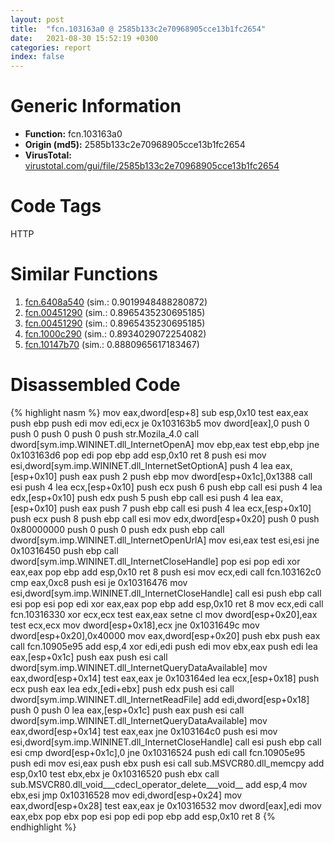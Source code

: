 ```yaml
---
layout: post
title:  "fcn.103163a0 @ 2585b133c2e70968905cce13b1fc2654"
date:   2021-08-30 15:52:19 +0300
categories: report
index: false
---
```


# Generic Information
- **Function:** fcn.103163a0
- **Origin (md5):** 2585b133c2e70968905cce13b1fc2654
- **VirusTotal:** [virustotal.com/gui/file/2585b133c2e70968905cce13b1fc2654][virustotal_ref]

# Code Tags
<span class="tag" id="HTTP">HTTP</span>


# Similar Functions

1. [fcn.6408a540][similar_1_ref] (sim.: 0.9019948488280872)
2. [fcn.00451290][similar_2_ref] (sim.: 0.8965435230695185)
3. [fcn.00451290][similar_3_ref] (sim.: 0.8965435230695185)
4. [fcn.1000c290][similar_4_ref] (sim.: 0.8934029072254082)
5. [fcn.10147b70][similar_5_ref] (sim.: 0.8880965617183467)


# Disassembled Code

{% highlight nasm %}
mov eax,dword[esp+8]
sub esp,0x10
test eax,eax
push ebp
push edi
mov edi,ecx
je 0x103163b5
mov dword[eax],0
push 0
push 0
push 0
push 0
push str.Mozila_4.0
call dword[sym.imp.WININET.dll_InternetOpenA]
mov ebp,eax
test ebp,ebp
jne 0x103163d6
pop edi
pop ebp
add esp,0x10
ret 8
push esi
mov esi,dword[sym.imp.WININET.dll_InternetSetOptionA]
push 4
lea eax,[esp+0x10]
push eax
push 2
push ebp
mov dword[esp+0x1c],0x1388
call esi
push 4
lea ecx,[esp+0x10]
push ecx
push 6
push ebp
call esi
push 4
lea edx,[esp+0x10]
push edx
push 5
push ebp
call esi
push 4
lea eax,[esp+0x10]
push eax
push 7
push ebp
call esi
push 4
lea ecx,[esp+0x10]
push ecx
push 8
push ebp
call esi
mov edx,dword[esp+0x20]
push 0
push 0x80000000
push 0
push 0
push edx
push ebp
call dword[sym.imp.WININET.dll_InternetOpenUrlA]
mov esi,eax
test esi,esi
jne 0x10316450
push ebp
call dword[sym.imp.WININET.dll_InternetCloseHandle]
pop esi
pop edi
xor eax,eax
pop ebp
add esp,0x10
ret 8
push esi
mov ecx,edi
call fcn.103162c0
cmp eax,0xc8
push esi
je 0x10316476
mov esi,dword[sym.imp.WININET.dll_InternetCloseHandle]
call esi
push ebp
call esi
pop esi
pop edi
xor eax,eax
pop ebp
add esp,0x10
ret 8
mov ecx,edi
call fcn.10316330
xor ecx,ecx
test eax,eax
setne cl
mov dword[esp+0x20],eax
test ecx,ecx
mov dword[esp+0x18],ecx
jne 0x1031649c
mov dword[esp+0x20],0x40000
mov eax,dword[esp+0x20]
push ebx
push eax
call fcn.10905e95
add esp,4
xor edi,edi
push edi
mov ebx,eax
push edi
lea eax,[esp+0x1c]
push eax
push esi
call dword[sym.imp.WININET.dll_InternetQueryDataAvailable]
mov eax,dword[esp+0x14]
test eax,eax
je 0x103164ed
lea ecx,[esp+0x18]
push ecx
push eax
lea edx,[edi+ebx]
push edx
push esi
call dword[sym.imp.WININET.dll_InternetReadFile]
add edi,dword[esp+0x18]
push 0
push 0
lea eax,[esp+0x1c]
push eax
push esi
call dword[sym.imp.WININET.dll_InternetQueryDataAvailable]
mov eax,dword[esp+0x14]
test eax,eax
jne 0x103164c0
push esi
mov esi,dword[sym.imp.WININET.dll_InternetCloseHandle]
call esi
push ebp
call esi
cmp dword[esp+0x1c],0
jne 0x10316524
push edi
call fcn.10905e95
push edi
mov esi,eax
push ebx
push esi
call sub.MSVCR80.dll_memcpy
add esp,0x10
test ebx,ebx
je 0x10316520
push ebx
call sub.MSVCR80.dll_void___cdecl_operator_delete___void__
add esp,4
mov ebx,esi
jmp 0x10316528
mov edi,dword[esp+0x24]
mov eax,dword[esp+0x28]
test eax,eax
je 0x10316532
mov dword[eax],edi
mov eax,ebx
pop ebx
pop esi
pop edi
pop ebp
add esp,0x10
ret 8
{% endhighlight %}


[similar_1_ref]: /report/fcn.6408a540@07e4412910bcf0f5969ef64c44eecb2d
[similar_2_ref]: /report/fcn.00451290@4fe6510221c33bf023f6abed461fc13f
[similar_3_ref]: /report/fcn.00451290@ec199daf84c7d2c754bb8d013dd4880e
[similar_4_ref]: /report/fcn.1000c290@8761fe5e7bef67f1579f600248f8f0cc
[similar_5_ref]: /report/fcn.10147b70@8761fe5e7bef67f1579f600248f8f0cc
[virustotal_ref]: https://www.virustotal.com/gui/file/2585b133c2e70968905cce13b1fc2654